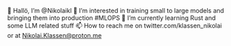 👋 Hallö, I’m @Nikolaikl 
👀 I’m interested in training small to large models and bringing them into production #MLOPS
🌱 I’m currently learning Rust and some LLM related stuff
📫 How to reach me on twitter.com/klassen_nikolai or at Nikolai.Klassen@proton.me

<!---
Nikolaikl is a ✨ special ✨ repository because its `README.md` (this file) appears on your GitHub profile.
You can click the Preview link to take a look at your changes.
--->
